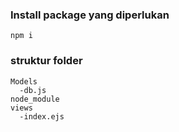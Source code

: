 ### Install package yang diperlukan
    npm i 
### struktur folder
    Models  
      -db.js
    node_module
    views
      -index.ejs
  
